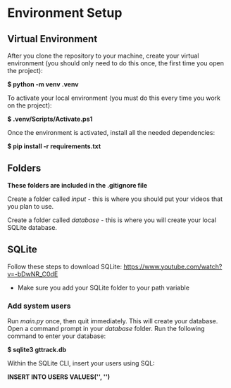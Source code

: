 # Environment Setup

## Virtual Environment

After you clone the repository to your machine, create your virtual environment (you should only need to do this once, the first time you open the project):

**$ python -m venv .venv**

To activate your local environment (you must do this every time you work on the project):

**$ .venv/Scripts/Activate.ps1**

Once the environment is activated, install all the needed dependencies:

**$ pip install -r requirements.txt**

## Folders
**These folders are included in the .gitignore file**

Create a folder called *input* - this is where you should put your videos that you plan to use.

Create a folder called *database* - this is where you will create your local SQLite database.

## SQLite

Follow these steps to download SQLite: https://www.youtube.com/watch?v=-bDwNR_C0dE
- Make sure you add your SQLite folder to your path variable

### Add system users

Run *main.py* once, then quit immediately. This will create your database. Open a command prompt in your *database* folder. Run the following command to enter your database:

**$ sqlite3 gttrack.db**

Within the SQLite CLI, insert your users using SQL:

**INSERT INTO USERS VALUES('<id>', '<name>')**
